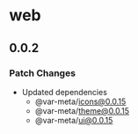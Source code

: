 # web

## 0.0.2

### Patch Changes

- Updated dependencies
  - @var-meta/icons@0.0.15
  - @var-meta/theme@0.0.15
  - @var-meta/ui@0.0.15
